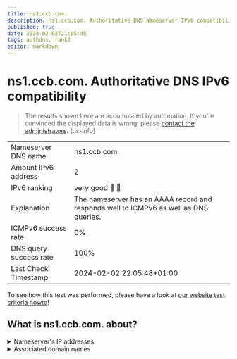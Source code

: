 ```yaml
---
title: ns1.ccb.com.
description: ns1.ccb.com. Authoritative DNS Nameserver IPv6 compatibility
published: true
date: 2024-02-02T21:05:48
tags: authdns, rank2
editor: markdown
---
```


# ns1.ccb.com. Authoritative DNS IPv6 compatibility

> The results shown here are accumulated by automation. If you're convinced the displayed data is wrong, please [contact the administrators](/howto/chat). 
{.is-info}




|   |   |
| - | - |
| Nameserver DNS name | ns1.ccb.com.
| Amount IPv6 address | 2
| IPv6 ranking | very good :2nd_place_medal: [🔗](/howto/ranking) |
| Explanation | The nameserver has an AAAA record and responds well to ICMPv6 as well as DNS queries. |
| ICMPv6 success rate | 0%|
| DNS query success rate | 100% |
| Last Check Timestamp | 2024-02-02 22:05:48+01:00 |

To see how this test was performed, please have a look at [our website test criteria howto](/howto/testcriteria/authdns)!


## What is ns1.ccb.com. about?




<details>
<summary>Nameserver's IP addresses</summary>

240e:604:106:10::2

2408:8606:3600::2

</details>



<details>
<summary>Associated domain names</summary>

www.ccb.com

</details>
